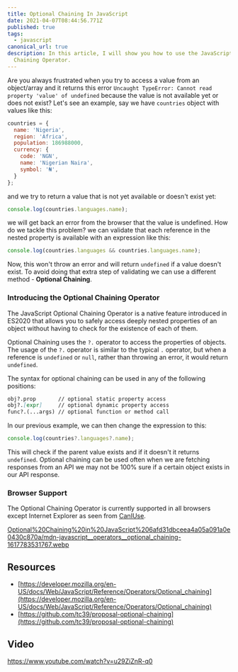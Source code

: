 ```yaml
---
title: Optional Chaining In JavaScript
date: 2021-04-07T08:44:56.771Z
published: true
tags:
  - javascript
canonical_url: true
description: In this article, I will show you how to use the JavaScript Optional
  Chaining Operator.
---
```

Are you always frustrated when you try to access a value from an object/array and it returns this error `Uncaught TypeError: Cannot read property 'value' of undefined` because the value is not available yet or does not exist? Let's see an example, say we have `countries` object with values like this:

```js
countries = {
  name: 'Nigeria',
  region: 'Africa',
  population: 186988000,
  currency: {
    code: 'NGN',
    name: 'Nigerian Naira',
    symbol: '₦',
  }
};
```

and we try to return a value that is not yet available or doesn't exist yet:

```js
console.log(countries.languages.name);
```

we will get back an error from the browser that the value is undefined. How do we tackle this problem? we can validate that each reference in the nested property is available with an expression like this:

```js
console.log(countries.languages && countries.languages.name);
```

Now, this won't throw an error and will return `undefined` if a value doesn't exist. To avoid doing that extra step of validating we can use a different method - **Optional Chaining**.

### Introducing the Optional Chaining Operator

The JavaScript Optional Chaining Operator is a native feature introduced in ES2020 that allows you to safely access deeply nested properties of an object without having to check for the existence of each of them. 

Optional Chaining uses the `?.` operator to access the properties of objects. The usage of the `?.` operator is similar to the typical `.` operator, but when a reference is `undefined` or `null`, rather than throwing an error, it would return `undefined`. 

The syntax for optional chaining can be used in any of the following positions:

```md
obj?.prop       // optional static property access
obj?.[expr]     // optional dynamic property access
func?.(...args) // optional function or method call
```

In our previous example, we can then change the expression to this:

```js
console.log(countries?.languages?.name);
```

This will check if the parent value exists and if it doesn't it returns `undefined`. Optional chaining can be used often when we are fetching responses from an API we may not be 100% sure if a certain object exists in our API response.

### Browser Support

The Optional Chaining Operator is currently supported in all browsers except Internet Explorer as seen from [CanIUse](https://caniuse.com/?search=optional%20chaining).

[Optional%20Chaining%20in%20JavaScript%206afd31dbceea4a05a091a0e0430c870a/mdn-javascript__operators__optional_chaining-1617783531767.webp](Optional%20Chaining%20in%20JavaScript%206afd31dbceea4a05a091a0e0430c870a/mdn-javascript__operators__optional_chaining-1617783531767.webp)

## Resources

- [https://developer.mozilla.org/en-US/docs/Web/JavaScript/Reference/Operators/Optional_chaining](https://developer.mozilla.org/en-US/docs/Web/JavaScript/Reference/Operators/Optional_chaining)
- [https://github.com/tc39/proposal-optional-chaining](https://github.com/tc39/proposal-optional-chaining)

## Video
https://www.youtube.com/watch?v=u29ZiZnR-q0